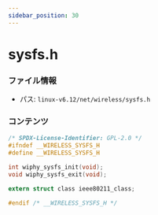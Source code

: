 ```yaml
---
sidebar_position: 30
---
```

# sysfs.h

### ファイル情報

- パス: `linux-v6.12/net/wireless/sysfs.h`

### コンテンツ

```h
/* SPDX-License-Identifier: GPL-2.0 */
#ifndef __WIRELESS_SYSFS_H
#define __WIRELESS_SYSFS_H

int wiphy_sysfs_init(void);
void wiphy_sysfs_exit(void);

extern struct class ieee80211_class;

#endif /* __WIRELESS_SYSFS_H */

```
